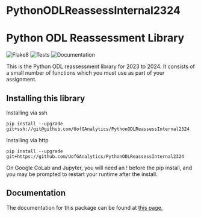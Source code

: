 # PythonODLReassessInternal2324


# Python ODL Reassessment Library


![Flake8](https://github.com/UofGAnalytics/PythonODLReassessInternal2324/actions/workflows/flake8.yml/badge.svg)
![Tests](https://github.com/UofGAnalytics/PythonODLReassessInternal2324/actions/workflows/python-package.yml/badge.svg)
![Documentation](https://github.com/UofGAnalytics/PythonODLReassessInternal2324/actions/workflows/documentation.yml/badge.svg)

This is the Python ODL reassessment library for 2023 to 2024. It consists of a small number of functions which you must use as part of your assignment.

## Installing this library

Installing via ssh
```
pip install --upgrade git+ssh://git@github.com/UofGAnalytics/PythonODLReassessInternal2324
```

Installing via http
```
pip install --upgrade git+https://github.com/UofGAnalytics/PythonODLReassessInternal2324
```

On Google CoLab and Jupyter, you will need an ! before the pip install, and you may be prompted to restart your runtime after the install. 

## Documentation

The documentation for this package can be found at
[this page.](https://uofganalytics.github.io/PythonODLReassessInternal2324/)

